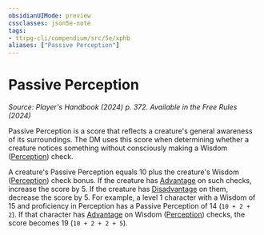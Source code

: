 ```yaml
---
obsidianUIMode: preview
cssclasses: json5e-note
tags:
- ttrpg-cli/compendium/src/5e/xphb
aliases: ["Passive Perception"]
---
```

# Passive Perception
*Source: Player's Handbook (2024) p. 372. Available in the Free Rules (2024)* 

Passive Perception is a score that reflects a creature's general awareness of its surroundings. The DM uses this score when determining whether a creature notices something without consciously making a Wisdom ([Perception](3-Mechanics/CLI/rules/skills.md#Perception)) check.

A creature's Passive Perception equals 10 plus the creature's Wisdom ([Perception](3-Mechanics/CLI/rules/skills.md#Perception)) check bonus. If the creature has [Advantage](3-Mechanics/CLI/rules/variant-rules/advantage-xphb.md) on such checks, increase the score by 5. If the creature has [Disadvantage](3-Mechanics/CLI/rules/variant-rules/disadvantage-xphb.md) on them, decrease the score by 5. For example, a level 1 character with a Wisdom of 15 and proficiency in Perception has a Passive Perception of 14 (`10 + 2 + 2`). If that character has [Advantage](3-Mechanics/CLI/rules/variant-rules/advantage-xphb.md) on Wisdom ([Perception](3-Mechanics/CLI/rules/skills.md#Perception)) checks, the score becomes 19 (`10 + 2 + 2 + 5`).